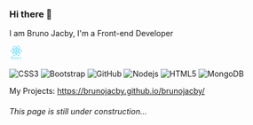 ### Hi there 👋

I am Bruno Jacby,
I'm a Front-end Developer

<img src="https://raw.githubusercontent.com/devicons/devicon/master/icons/react/react-original-wordmark.svg" alt="react" width="25" height="25" />

![CSS3](https://img.shields.io/badge/-CSS3-1572B6?style=flat-square&logo=css3)
![Bootstrap](https://img.shields.io/badge/-Bootstrap-563D7C?style=flat-square&logo=bootstrap)
![GitHub](https://img.shields.io/badge/-GitHub-181717?style=flat-square&logo=github)
![Nodejs](https://img.shields.io/badge/-Nodejs-black?style=flat-square&logo=Node.js)
![HTML5](https://img.shields.io/badge/-HTML5-E34F26?style=flat-square&logo=html5&logoColor=white)
![MongoDB](https://img.shields.io/badge/-MongoDB-black?style=flat-square&logo=mongodb)

My Projects:
https://brunojacby.github.io/brunojacby/


###### This page is still under construction...
